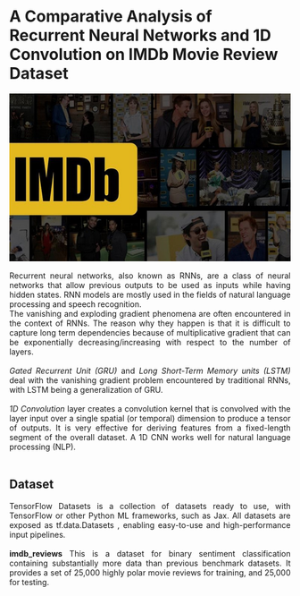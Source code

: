 # A Comparative Analysis of Recurrent Neural Networks and 1D Convolution on IMDb Movie Review Dataset

<img src="/image.jpg" width="1000" height="300" />
<div align="justify">

Recurrent neural networks, also known as RNNs, are a class of neural networks that allow previous outputs to be used as inputs while having hidden states. RNN models are mostly used in the fields of natural language processing and speech recognition.<br /> 
The vanishing and exploding gradient phenomena are often encountered in the context of RNNs. The reason why they happen is that it is difficult to capture long term dependencies because of multiplicative gradient that can be exponentially decreasing/increasing with respect to the number of layers.<br /><br />
*Gated Recurrent Unit (GRU)* and *Long Short-Term Memory units (LSTM)* deal with the vanishing gradient problem encountered by traditional RNNs, with LSTM being a generalization of GRU.<br /><br />
*1D Convolution* layer creates a convolution kernel that is convolved with the layer input over a single spatial (or temporal) dimension to produce a tensor of outputs. It is very effective for deriving features from a fixed-length segment of the overall dataset. A 1D CNN works well for natural language processing (NLP).<br /><br />

## Dataset
TensorFlow Datasets is a collection of datasets ready to use, with TensorFlow or other Python ML frameworks, such as Jax. All datasets are exposed as tf.data.Datasets , enabling easy-to-use and high-performance input pipelines.<br /><br />
**imdb_reviews**
This is a dataset for binary sentiment classification containing substantially more data than previous benchmark datasets. It provides a set of 25,000 highly polar movie reviews for training, and 25,000 for testing. 
</div>
